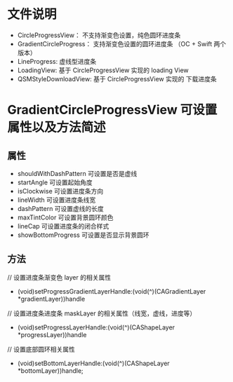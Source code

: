 # 文件说明
  - CircleProgressView： 不支持渐变色设置，纯色圆环进度条
  - GradientCircleProgress： 支持渐变色设置的圆环进度条 （OC + Swift 两个版本）
  - LineProgress: 虚线型进度条
  - LoadingView: 基于 CircleProgressView 实现的 loading View
  - QSMStyleDownloadView: 基于 CircleProgressView 实现的 下载进度条
# GradientCircleProgressView 可设置属性以及方法简述
## 属性
  - shouldWithDashPattern 可设置是否是虚线
  - startAngle 可设置起始角度
  - isClockwise 可设置进度条方向
  - lineWidth 可设置进度条线宽
  - dashPattern 可设置虚线的长度
  - maxTintColor 可设置背景圆环颜色
  - lineCap 可设置进度条的闭合样式
  - showBottomProgress 可设置是否显示背景圆环
## 方法

  // 设置进度条渐变色 layer 的相关属性
  - (void)setProgressGradientLayerHandle:(void(^)(CAGradientLayer *gradientLayer))handle
  
  // 设置进度条进度条 maskLayer 的相关属性（线宽，虚线，进度等）
  - (void)setProgressLayerHandle:(void(^)(CAShapeLayer *progressLayer))handle
  
  // 设置底部圆环相关属性
  - (void)setBottomLayerHandle:(void(^)(CAShapeLayer *bottomLayer))handle;
